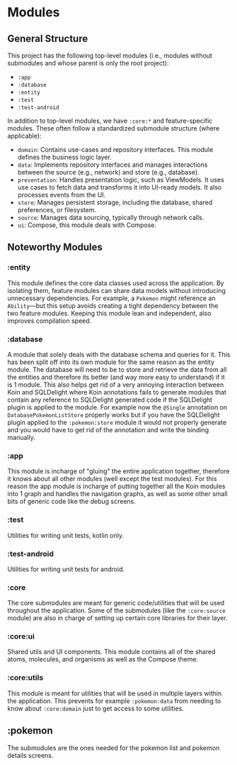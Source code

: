 # Modules

## General Structure

This project has the following top-level modules (i.e., modules without submodules and whose parent is only the root
project):

- `:app`
- `:database`
- `:entity`
- `:test`
- `:test-android`

In addition to top-level modules, we have `:core:*` and feature-specific modules. These often follow a standardized
submodule structure (where applicable):

- `domain`: Contains use-cases and repository interfaces. This module defines the business logic layer.
- `data`: Implements repository interfaces and manages interactions between the source (e.g., network) and store (e.g., database).
- `presentation`: Handles presentation logic, such as ViewModels. It uses use cases to fetch data and transforms it into UI-ready models. It also processes events from the UI.
- `store`: Manages persistent storage, including the database, shared preferences, or filesystem.
- `source`: Manages data sourcing, typically through network calls.
- `ui`: Compose, this module deals with Compose.

## Noteworthy Modules

### :entity

This module defines the core data classes used across the application. By isolating them, feature modules can share data
models without introducing unnecessary dependencies. For example, a `Pokemon` might reference an `Ability`—but this
setup avoids creating a tight dependency between the two feature modules. Keeping this module lean and independent, also
improves compilation speed.

### :database

A module that solely deals with the database schema and queries for it. This has been split off into its own module for
the same reason as the entity module. The database will need to be to store and retrieve the data from all the entities
and therefore its better (and way more easy to understand) if it is 1 module. This also helps get rid of a very annoying
interaction between Koin and SQLDelight where Koin annotations fails to generate modules that contain any reference to
SQLDelight generated code if the SQLDelight plugin is applied to the module. For example now the `@Single` annotation on
`DatabasePokemonListStore` properly works but if you have the SQLDelight plugin applied to the `:pokemon:store` module
it would not properly generate and you would have to get rid of the annotation and write the binding manually.

### :app

This module is incharge of "gluing" the entire application together, therefore it knows about all other modules (well
except the test modules). For this reason the app module is incharge of putting together all the Koin modules into 1
graph and handles the navigation graphs, as well as some other small bits of generic code like the debug screens.

### :test

Utilities for writing unit tests, kotlin only.

### :test-android

Utilities for writing unit tests for android.

### :core

The core submodules are meant for generic code/utilities that will be used throughout the application. Some of the
submodules (like the `:core:source` module) are also in charge of setting up certain core libraries for their layer.

### :core:ui

Shared utils and UI components. This module contains all of the shared atoms, molecules, and organisms as well as the
Compose theme.

### :core:utils

This module is meant for utilities that will be used in multiple layers within the application. This prevents for
example `:pokemon:data` from needing to know about `:core:domain` just to get access to some utilities.

## :pokemon

The submodules are the ones needed for the pokemon list and pokemon details screens.
